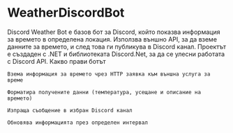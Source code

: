 # WeatherDiscordBot

Discord Weather Bot е базов бот за Discord, който показва информация за времето в определена локация. Използва външно API, за да вземе данните за времето, и след това ги публикува в Discord канал. Проектът е създаден с .NET и библиотеката Discord.Net, за да се улесни работата с Discord API.
Какво прави ботът

    Взема информация за времето чрез HTTP заявка към външна услуга за време

    Форматира получените данни (температура, усещане и описание на времето)

    Изпраща съобщение в избран Discord канал

    Обновява информацията през определен интервал
